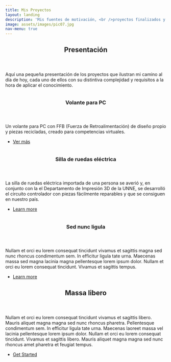 ```yaml
---
title: Mis Proyectos
layout: landing
description: 'Mis fuentes de motivación, <br />proyectos finalizados y en proceso'
image: assets/images/pic07.jpg
nav-menu: true
---
```


<!-- Main -->
<div id="main">

<!-- One -->
<section id="one">
	<div class="inner">
		<header class="major">
			<h2>Presentación</h2>
		</header>
		<p>Aquí una pequeña presentación de los proyectos que ilustran mi camino al día de hoy, cada uno de ellos con su distintiva complejidad y requisitos a la hora de aplicar el conocimiento.</p>
	</div>
</section>

<!-- Two -->
<section id="two" class="spotlights">
	<section>
		<a href="sobremi.html" class="image">
			<img src="https://cristianbassan.github.io/portfolio/assets/images/volante/WhatsApp Video 2021-10-01 at 1.59.11 PM (1).mp4" alt="" data-position="center center" />
		</a>
		<div class="content">
			<div class="inner">
				<header class="major">
					<h3>Volante para PC</h3>
				</header>
				<p>Un volante para PC con FFB (Fuerza de Retroalimentación) de diseño propio y piezas recicladas, creado para competencias virtuales.</p>
				<ul class="actions">
					<li><a href="sobremi.html" class="button">Ver más</a></li>
				</ul>
			</div>
		</div>
	</section>
	<section>
		<a href="sobremi.html" class="image">
			<img src="{% link assets/images/pic09.jpg %}" alt="" data-position="top center" />
		</a>
		<div class="content">
			<div class="inner">
				<header class="major">
					<h3>Silla de ruedas eléctrica</h3>
				</header>
				<p>La silla de ruedas eléctrica importada de una persona se averió y, en conjunto con la el Departamento de Impresión 3D de la UNNE, se desarrolló el circuito controlador con piezas fácilmente reparables y que se consiguen en nuestro país.</p>
				<ul class="actions">
					<li><a href="sobremi.html" class="button">Learn more</a></li>
				</ul>
			</div>
		</div>
	</section>
	<section>
		<a href="sobremi.html" class="image">
			<img src="{% link assets/images/pic10.jpg %}" alt="" data-position="25% 25%" />
		</a>
		<div class="content">
			<div class="inner">
				<header class="major">
					<h3>Sed nunc ligula</h3>
				</header>
				<p>Nullam et orci eu lorem consequat tincidunt vivamus et sagittis magna sed nunc rhoncus condimentum sem. In efficitur ligula tate urna. Maecenas massa sed magna lacinia magna pellentesque lorem ipsum dolor. Nullam et orci eu lorem consequat tincidunt. Vivamus et sagittis tempus.</p>
				<ul class="actions">
					<li><a href="sobremi.html" class="button">Learn more</a></li>
				</ul>
			</div>
		</div>
	</section>
</section>

<!-- Three -->
<section id="three">
	<div class="inner">
		<header class="major">
			<h2>Massa libero</h2>
		</header>
		<p>Nullam et orci eu lorem consequat tincidunt vivamus et sagittis libero. Mauris aliquet magna magna sed nunc rhoncus pharetra. Pellentesque condimentum sem. In efficitur ligula tate urna. Maecenas laoreet massa vel lacinia pellentesque lorem ipsum dolor. Nullam et orci eu lorem consequat tincidunt. Vivamus et sagittis libero. Mauris aliquet magna magna sed nunc rhoncus amet pharetra et feugiat tempus.</p>
		<ul class="actions">
			<li><a href="sobremi.html" class="button next">Get Started</a></li>
		</ul>
	</div>
</section>

</div>
